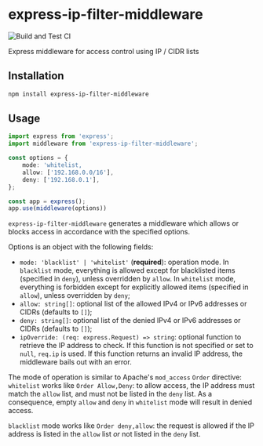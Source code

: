 # express-ip-filter-middleware

![Build and Test CI](https://github.com/sjinks/express-ip-filter-middleware/workflows/Build%20and%20Test%20CI/badge.svg)

Express middleware for access control using IP / CIDR lists

## Installation

```bash
npm install express-ip-filter-middleware 
```

## Usage

```typescript
import express from 'express';
import middleware from 'express-ip-filter-middleware';

const options = {
    mode: 'whitelist,
    allow: ['192.168.0.0/16'],
    deny: ['192.168.0.1'],
};

const app = express();
app.use(middleware(options))
```

`express-ip-filter-middleware` generates a middleware which allows or blocks access in accordance with the specified options.

Options is an object with the following fields:
  * `mode: 'blacklist' | 'whitelist'` (**required**): operation mode. In `blacklist` mode, everything is allowed except for blacklisted items (specified in `deny`), unless overridden by `allow`. In `whitelist` mode, everything is forbidden except for explicitly allowed items (specified in `allow`), unless overridden by `deny`;
  * `allow: string[]`: optional list of the allowed IPv4 or IPv6 addresses or CIDRs (defaults to `[]`);
  * `deny: string[]`: optional list of the denied IPv4 or IPv6 addresses or CIDRs (defaults to `[]`);
  * `ipOverride: (req: express.Request) => string`: optional function to retrieve the IP address to check. If this function is not specified or set to `null`, `req.ip` is used. If this function returns an invalid IP address, the middleware bails out with an error.

The mode of operation is similar to Apache's `mod_access` `Order` directive: `whitelist` works like `Order Allow,Deny`: to allow access, the IP address must match the `allow` list, and must not be listed in the `deny` list. As a consequence, empty `allow` and `deny` in `whitelist` mode will result in denied access.

`blacklist` mode works like `Order deny,allow`: the request is allowed if the IP address is listed in the `allow` list *or* not listed in the `deny` list.
